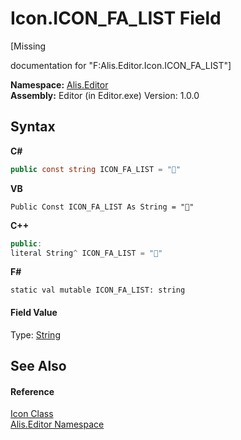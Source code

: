 # Icon.ICON_FA_LIST Field
 

\[Missing <summary> documentation for "F:Alis.Editor.Icon.ICON_FA_LIST"\]

**Namespace:**&nbsp;<a href="b150ade4-39de-a232-5f06-d3cdc1b2c538">Alis.Editor</a><br />**Assembly:**&nbsp;Editor (in Editor.exe) Version: 1.0.0

## Syntax

**C#**<br />
``` C#
public const string ICON_FA_LIST = ""
```

**VB**<br />
``` VB
Public Const ICON_FA_LIST As String = ""
```

**C++**<br />
``` C++
public:
literal String^ ICON_FA_LIST = ""
```

**F#**<br />
``` F#
static val mutable ICON_FA_LIST: string
```


#### Field Value
Type: <a href="https://docs.microsoft.com/dotnet/api/system.string" target="_blank">String</a>

## See Also


#### Reference
<a href="cc0f883c-67f8-f772-c6d7-a60b129f22a7">Icon Class</a><br /><a href="b150ade4-39de-a232-5f06-d3cdc1b2c538">Alis.Editor Namespace</a><br />